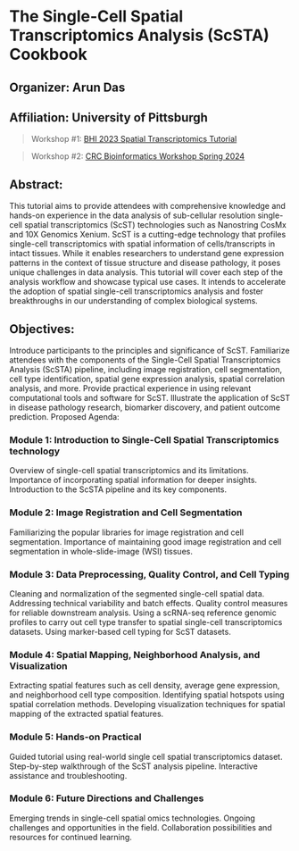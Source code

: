 # The Single-Cell Spatial Transcriptomics Analysis (ScSTA) Cookbook
## Organizer: Arun Das
## Affiliation: University of Pittsburgh
> Workshop #1: [BHI 2023 Spatial Transcriptomics Tutorial](https://bhi.embs.org/2023/program/tutorials/)

> Workshop #2: [CRC Bioinformatics Workshop Spring 2024](https://crc.pitt.edu/training-workshops/bioinformatics-workshops)

## Abstract:
This tutorial aims to provide attendees with comprehensive knowledge and hands-on experience in the data analysis of sub-cellular resolution single-cell spatial transcriptomics (ScST) technologies such as Nanostring CosMx and 10X Genomics Xenium. ScST is a cutting-edge technology that profiles single-cell transcriptomics with spatial information of cells/transcripts in intact tissues. While it enables researchers to understand gene expression patterns in the context of tissue structure and disease pathology, it poses unique challenges in data analysis. This tutorial will cover each step of the analysis workflow and showcase typical use cases. It intends to accelerate the adoption of spatial single-cell transcriptomics analysis and foster breakthroughs in our understanding of complex biological systems.

## Objectives:
Introduce participants to the principles and significance of ScST.
Familiarize attendees with the components of the Single-Cell Spatial Transcriptomics Analysis (ScSTA) pipeline, including image registration, cell segmentation, cell type identification, spatial gene expression analysis, spatial correlation analysis, and more.
Provide practical experience in using relevant computational tools and software for ScST.
Illustrate the application of ScST in disease pathology research, biomarker discovery, and patient outcome prediction.
Proposed Agenda:

### Module 1: Introduction to Single-Cell Spatial Transcriptomics technology
Overview of single-cell spatial transcriptomics and its limitations.
Importance of incorporating spatial information for deeper insights.
Introduction to the ScSTA pipeline and its key components.

### Module 2: Image Registration and Cell Segmentation
Familiarizing the popular libraries for image registration and cell segmentation.
Importance of maintaining good image registration and cell segmentation in whole-slide-image (WSI) tissues.

### Module 3: Data Preprocessing, Quality Control, and Cell Typing
Cleaning and normalization of the segmented single-cell spatial data.
Addressing technical variability and batch effects.
Quality control measures for reliable downstream analysis.
Using a scRNA-seq reference genomic profiles to carry out cell type transfer to spatial single-cell transcriptomics datasets.
Using marker-based cell typing for ScST datasets.

### Module 4: Spatial Mapping, Neighborhood Analysis, and Visualization
Extracting spatial features such as cell density, average gene expression, and neighborhood cell type composition.
Identifying spatial hotspots using spatial correlation methods.
Developing visualization techniques for spatial mapping of the extracted spatial features.

### Module 5: Hands-on Practical
Guided tutorial using real-world single cell spatial transcriptomics dataset.
Step-by-step walkthrough of the ScST analysis pipeline.
Interactive assistance and troubleshooting.

### Module 6: Future Directions and Challenges
Emerging trends in single-cell spatial omics technologies.
Ongoing challenges and opportunities in the field.
Collaboration possibilities and resources for continued learning.
